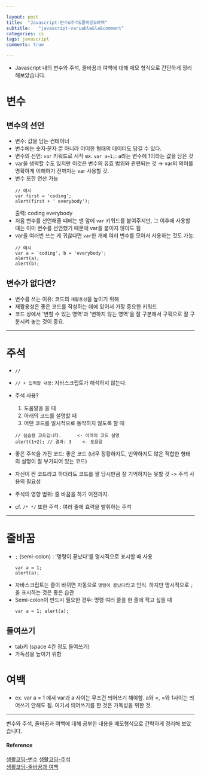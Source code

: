 ```yaml
---

layout: post
title:  "Javascript-변수&주석&줄바꿈&여백"
subtitle:   "javascript-variable&la&comment"
categories: cs
tags: javascript
comments: true

---
```


- Javascript 내의 변수와 주석, 줄바꿈과 여백에 대해 메모 형식으로 간단하게 정리해보았습니다.  

# 변수  

## 변수의 선언  

- 변수: 값을 담는 컨테이너  
- 변수에는 숫자·문자 뿐 아니라 어떠한 형태의 데이터도 담길 수 있다.  
- 변수의 선언: `var` 키워드로 시작 ex. `var a=1;`: a라는 변수에 1이라는 값을 담은 것  
- var을 생략할 수도 있지만 이것은 변수의 유효 범위와 관련되는 것 → var의 의미를 명확하게 이해하기 전까지는 var 사용할 것.  
- 변수 또한 연산 가능  
  ```
  // 예시
  var first = 'coding';  
  alert(first + ' everybody');
  ```  
  출력: coding everybody  
- 처음 변수를 선언해줄 때에는 맨 앞에 `var` 키워드를 붙여주지만, 그 이후에 사용할 때는 이미 변수를 선언했기 때문에 
var을 붙이지 않아도 됨  
- var을 여러번 쓰는 게 귀찮다면 `var`한 개에 여러 변수를 모아서 사용하는 것도 가능.  
  ```
  // 예시  
  var a = 'coding', b = 'everybody';  
  alert(a);  
  alert(b);
  ```
  
## 변수가 없다면?  
- 변수를 쓰는 이유: 코드의 `재활용성`을 높이기 위해  
- 재활용성은 좋은 코드를 작성하는 데에 있어서 가장 중요한 키워드  
- 코드 상에서 '변할 수 있는 영역'과 '변하지 않는 영역'을 잘 구분해서 구획으로 잘 구분시켜 놓는 것이 중요. 

---
  
# 주석  

- `//`  
- `// + 입력할 내용`: 자바스크립트가 해석하지 않는다.  
- 주석 사용?  
   1. 도움말을 쓸 때  
   2. 아래의 코드를 설명할 때  
   3. 어떤 코드를 일시적으로 동작하지 않도록 할 때  
  ```  
  // 실습용 코드입니다.      <- 아래의 코드 설명
  alert(1+2); // 결과: 3    <- 도움말
  ```  
- 좋은 주석을 가진 코드: 좋은 코드 (너무 장황하지도, 빈약하지도 않은 적합한 형태의 설명이 잘 부가되어 있는 코드)  
- 자신이 짠 코드라고 하더라도 코드를 짤 당시만큼 잘 기억하지는 못할 것 -> 주석 사용의 필요성  
- 주석의 영향 범위: 줄 바꿈을 하기 이전까지.  

- cf. `/* */` 또한 주석 : 여러 줄에 효력을 발휘하는 주석  

---  

# 줄바꿈  
- `;` (semi-colon) : '명령이 끝났다'를 명시적으로 표시할 때 사용
  ```
  var a = 1;  
  alert(a);  
  ```  
- 자바스크립트는 줄이 바뀌면 자동으로 `명령이 끝났다`라고 인식. 하지만 명시적으로 `;`을 표시하는 것은 좋은 습관  
- Semi-colon이 반드시 필요한 경우: 명령 여러 줄을 한 줄에 적고 싶을 때  
  ```
  var a = 1; alert(a);  
  ```  

## 들여쓰기    
- tab키 (space 4칸 정도 들여쓰기)  
- 가독성을 높이기 위함  

# 여백  
- ex. var a = 1 에서 var과 a 사이는 무조건 띄어쓰기 해야함. a와 =, =와 1사이는 띄어쓰기 안해도 됨. 여기서
띄어쓰기를 한 것은 가독성을 위한 것.  

---

변수와 주석, 줄바꿈과 여백에 대해 공부한 내용을 메모형식으로 간략하게 정리해 보았습니다.  


#### Reference  
[생활코딩-변수](https://opentutorials.org/course/743/4673)
[생활코딩-주석](https://opentutorials.org/course/50/37)  
[생활코딩-줄바꿈과 여백](https://opentutorials.org/course/743/6471)

